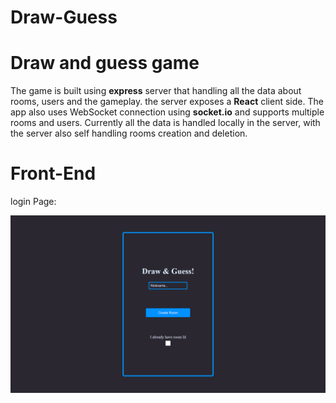 # Draw-Guess

Draw and guess game
=====

The game is built using **express** server that handling all the data about rooms, users and the gameplay.
the server exposes a **React** client side. The app also uses WebSocket connection using **socket.io** and supports multiple rooms and users.
Currently all the data is handled locally in the server, with the server also self handling rooms creation and deletion.


Front-End
=====
login Page:

![alt text](https://github.com/teon77/Draw-Guess/blob/main/pictures/login.png)
